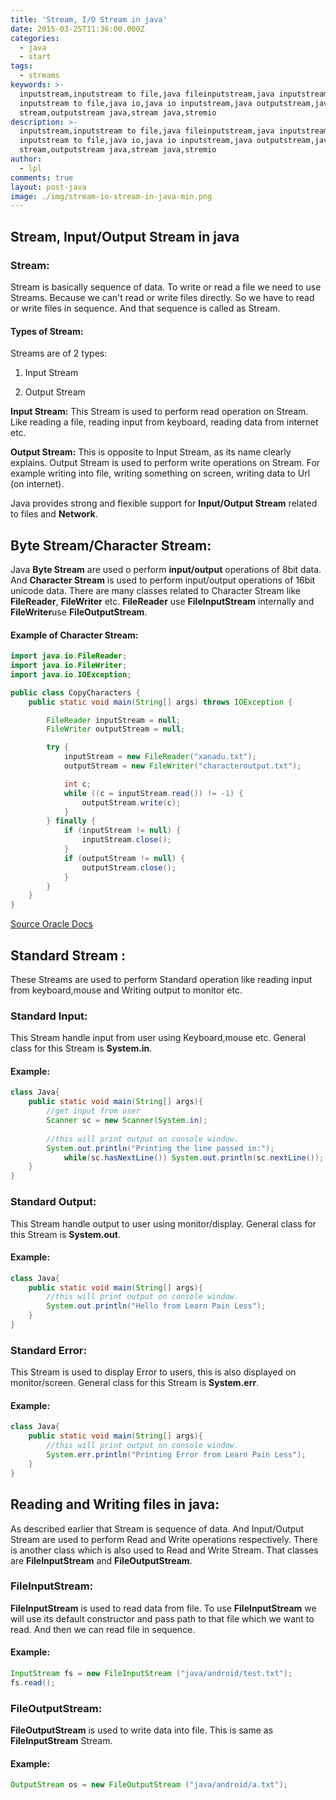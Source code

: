 ```yaml
---
title: 'Stream, I/O Stream in java'
date: 2015-03-25T11:36:00.000Z
categories:
  - java
  - start
tags:
  - streams
keywords: >-
  inputstream,inputstream to file,java fileinputstream,java inputstream,java
  inputstream to file,java io,java io inputstream,java outputstream,java
  stream,outputstream java,stream java,stremio
description: >-
  inputstream,inputstream to file,java fileinputstream,java inputstream,java
  inputstream to file,java io,java io inputstream,java outputstream,java
  stream,outputstream java,stream java,stremio
author:
  - lpl
comments: true
layout: post-java
image: ./img/stream-io-stream-in-java-min.png
---
```


## Stream, Input/Output Stream in java

### Stream:

Stream is basically sequence of data. To write or read a file we need to use Streams. Because we can't read or write files directly. So we have to read or write files in sequence. And that sequence is called as Stream.

#### Types of Stream:

Streams are of 2 types:

1. Input Stream

2. Output Stream

**Input Stream:** This Stream is used to perform read operation on Stream. Like reading a file, reading input from keyboard, reading data from internet etc.

**Output Stream:** This is opposite to Input Stream, as its name clearly explains. Output Stream is used to perform write operations on Stream. For example writing into file, writing something on screen, writing data to Url (on internet).

Java provides strong and flexible support for **Input/Output Stream** related to files and **Network**.

## Byte Stream/Character Stream:

Java **Byte Stream** are used o perform **input/output** operations of 8bit data. And **Character Stream** is used to perform input/output operations of 16bit unicode data. There are many classes related to Character Stream like **FileReader**, **FileWriter** etc. **FileReader** use **FileInputStream** internally and **FileWriter**use **FileOutputStream**.

#### Example of Character Stream:

```java
import java.io.FileReader;
import java.io.FileWriter;
import java.io.IOException;

public class CopyCharacters {
    public static void main(String[] args) throws IOException {

        FileReader inputStream = null;
        FileWriter outputStream = null;

        try {
            inputStream = new FileReader("xanadu.txt");
            outputStream = new FileWriter("characteroutput.txt");

            int c;
            while ((c = inputStream.read()) != -1) {
                outputStream.write(c);
            }
        } finally {
            if (inputStream != null) {
                inputStream.close();
            }
            if (outputStream != null) {
                outputStream.close();
            }
        }
    }
}
```

[Source Oracle Docs](https://docs.oracle.com/javase/tutorial/essential/io/charstreams.html)

## Standard Stream :

These Streams are used to perform Standard operation like reading input from keyboard,mouse and Writing output to monitor etc.

### Standard Input:

This Stream handle input from user using Keyboard,mouse etc. General class for this Stream is **System.in**.

#### Example:

```java
class Java{
	public static void main(String[] args){
		//get input from user
		Scanner sc = new Scanner(System.in);
		
		//this will print output on console window.
		System.out.println("Printing the line passed in:");
        	while(sc.hasNextLine()) System.out.println(sc.nextLine());
	}
}
```

### Standard Output:

This Stream handle output to user using monitor/display. General class for this Stream is **System.out**.

#### Example:

```java
class Java{
	public static void main(String[] args){
		//this will print output on console window.
		System.out.println("Hello from Learn Pain Less");
	}
}
```

### Standard Error:

This Stream is used to display Error to users, this is also displayed on monitor/screen. General class for this Stream is **System.err**.

#### Example:

```java
class Java{
	public static void main(String[] args){
		//this will print output on console window.
		System.err.println("Printing Error from Learn Pain Less");
	}
}
```

## Reading and Writing files in java:

As described earlier that Stream is sequence of data. And Input/Output Stream are used to perform Read and Write operations respectively. There is another class which is also used to Read and Write Stream. That classes are **FileInputStream** and **FileOutputStream**.

### FileInputStream:

**FileInputStream** is used to read data from file. To use **FileInputStream** we will use its default constructor and pass path to that file which we want to read. And then we can read file in sequence.

#### Example:

```java
InputStream fs = new FileInputStream ("java/android/test.txt");
fs.read();
```

### FileOutputStream:

**FileOutputStream** is used to write data into file. This is same as **FileInputStream** Stream.

#### Example:

```java
OutputStream os = new FileOutputStream ("java/android/a.txt");
```
